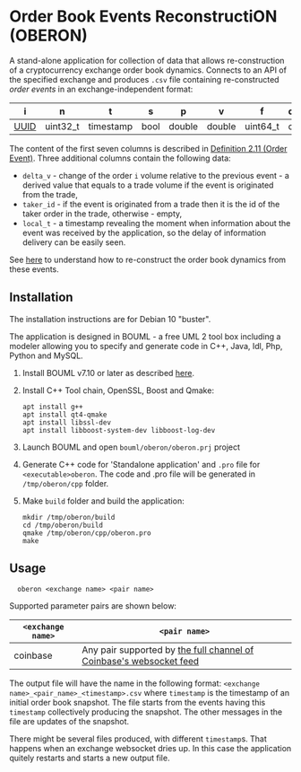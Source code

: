 # Order Book Events ReconstructiON (OBERON)
A stand-alone application for collection of data that allows re-construction of a cryptocurrency exchange order book dynamics. Connects to an API of the specified exchange and produces `.csv` file containing re-constructed *order events* in an exchange-independent format:

|i|n|t|s|p|v|f|delta_v|taker_i|local_t|
| --- | ---| --- | ---| --- | ---| --- | ---| --- | ---|
|[UUID](https://www.boost.org/doc/libs/1_67_0/libs/uuid/doc/index.html)|uint32_t|timestamp|bool|double|double|uint64_t|double|UUID|timestamp|

The content of the first seven columns is described in [Definition 2.11 (Order Event)](https://petr-fedorov.github.io/oberon/methods.html#order-and-trade). Three additional columns contain the following data:

   * `delta_v` - change of the order `i` volume relative to the previous event - a derived value that equals to a trade volume if the event is originated from the trade,
   * `taker_id` - if the event is originated from a trade then it is the id of the taker order in the trade, otherwise - empty,
   * `local_t` - a timestamp revealing the moment when information about the event was received by the application, so the delay of information delivery can be easily seen.


 See [here](https://petr-fedorov.github.io/oberon/) to understand how to re-construct the order book dynamics from these events.

## Installation

The installation instructions are for Debian 10 "buster".

The application is designed in BOUML -  a free UML 2 tool box including a modeler allowing you to specify and generate code in C++, Java, Idl, Php, Python and MySQL.

1. Install BOUML v7.10 or later as described [here](https://www.bouml.fr/download.html).
2. Install C++ Tool chain, OpenSSL, Boost and Qmake:

       apt install g++
       apt install qt4-qmake
       apt install libssl-dev
       apt install libboost-system-dev libboost-log-dev
3. Launch BOUML and open `bouml/oberon/oberon.prj` project
4. Generate C++ code for 'Standalone application' and `.pro` file for `<executable>oberon`. The code and .pro file will be generated in `/tmp/oberon/cpp` folder.

5. Make `build` folder and build the application:

       mkdir /tmp/oberon/build
       cd /tmp/oberon/build
       qmake /tmp/oberon/cpp/oberon.pro
       make

## Usage

      oberon <exchange name> <pair name>

Supported parameter pairs are shown below:

| `<exchange name>` | `<pair name>`|
|----|---|
|coinbase| Any pair supported by [the full channel of Coinbase's websocket feed](https://docs.pro.coinbase.com/#the-full-channel) |

The output file will have the name in the following format: `<exchange name>_<pair_name>_<timestamp>.csv`
where `timestamp` is the timestamp of an initial order book snapshot. The file starts from the events having this `timestamp` collectively producing the snapshot. The other messages in the file are updates of the snapshot.

There might be several files produced, with different `timestamp`s. That happens when an exchange websocket dries up. In this case the application quitely restarts and starts a new output file.
